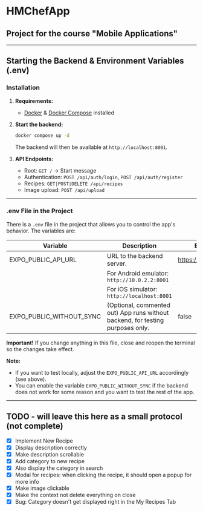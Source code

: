 # HMChefApp

## Project for the course "Mobile Applications"

---

## Starting the Backend & Environment Variables (.env)

### Installation

1. **Requirements:**

   - [Docker](https://www.docker.com/) & [Docker Compose](https://docs.docker.com/compose/) installed

2. **Start the backend:**

   ```sh
   docker compose up -d
   ```

   The backend will then be available at `http://localhost:8001`.

3. **API Endpoints:**
   - Root: `GET /` → Start message
   - Authentication: `POST /api/auth/login`, `POST /api/auth/register`
   - Recipes: `GET|POST|DELETE /api/recipes`
   - Image upload: `POST /api/upload`

---

### .env File in the Project

There is a `.env` file in the project that allows you to control the app's behavior. The variables are:

| Variable                 | Description                                                                    | Example value              |
| ------------------------ | ------------------------------------------------------------------------------ | -------------------------- |
| EXPO_PUBLIC_API_URL      | URL to the backend server.                                                     | https://hmchef.yarissi.com |
|                          | For Android emulator: `http://10.0.2.2:8001`                                   |                            |
|                          | For iOS simulator: `http://localhost:8001`                                     |                            |
| EXPO_PUBLIC_WITHOUT_SYNC | (Optional, commented out) App runs without backend, for testing purposes only. | false                      |

**Important!** If you change anything in this file, close and reopen the terminal so the changes take effect.

**Note:**

- If you want to test locally, adjust the `EXPO_PUBLIC_API_URL` accordingly (see above).
- You can enable the variable `EXPO_PUBLIC_WITHOUT_SYNC` if the backend does not work for some reason and you want to test the rest of the app.

---

## TODO - will leave this here as a small protocol (not complete)

- [x] Implement New Recipe
- [x] Display description correctly
- [x] Make description scrollable
- [x] Add category to new recipe
- [x] Also display the category in search
- [x] Modal for recipes: when clicking the recipe, it should open a popup for more info
- [x] Make image clickable
- [x] Make the context not delete everything on close
- [x] Bug: Category doesn't get displayed right in the My Recipes Tab
